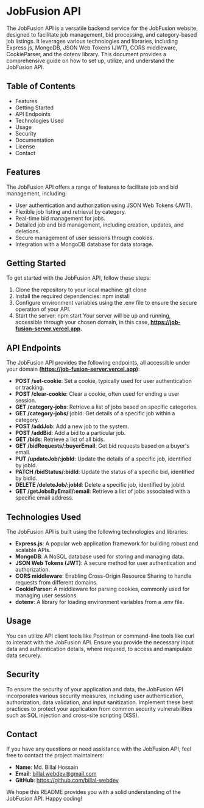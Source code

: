 # JobFusion API

The JobFusion API is a versatile backend service for the JobFusion website, designed to facilitate job management, bid processing, and category-based job listings. It leverages various technologies and libraries, including Express.js, MongoDB, JSON Web Tokens (JWT), CORS middleware, CookieParser, and the dotenv library. This document provides a comprehensive guide on how to set up, utilize, and understand the JobFusion API.

## Table of Contents


* Features
* Getting Started
* API Endpoints
* Technologies Used
* Usage
* Security
* Documentation
* License
* Contact


## Features

The JobFusion API offers a range of features to facilitate job and bid management, including:

* User authentication and authorization using JSON Web Tokens (JWT).
* Flexible job listing and retrieval by category.
* Real-time bid management for jobs.
* Detailed job and bid management, including creation, updates, and deletions.
* Secure management of user sessions through cookies.
* Integration with a MongoDB database for data storage.

## Getting Started

To get started with the JobFusion API, follow these steps:
1. Clone the repository to your local machine:
git clone <repository-url>
2. Install the required dependencies:
npm install
3. Configure environment variables using the .env file to ensure the secure operation of your API.
4. Start the server:
npm start
Your server will be up and running, accessible through your chosen domain, in this case, __https://job-fusion-server.vercel.app.__

## API Endpoints

The JobFusion API provides the following endpoints, all accessible under your domain __(https://job-fusion-server.vercel.app)__:

* __POST /set-cookie__: Set a cookie, typically used for user authentication or tracking.
* __POST /clear-cookie__: Clear a cookie, often used for ending a user session.
* __GET /category-jobs__: Retrieve a list of jobs based on specific categories.
* __GET /category-jobs/__:jobId: Get details of a specific job within a category.
* __POST /addJob__: Add a new job to the system.
* __POST /addBid__: Add a bid to a particular job.
* __GET /bids__: Retrieve a list of all bids.
* __GET /bidRequests/:buyerEmail__: Get bid requests based on a buyer's email.
* __PUT /updateJob/:jobId__: Update the details of a specific job, identified by jobId.
* __PATCH /bidStatus/:bidId__: Update the status of a specific bid, identified by bidId.
* __DELETE /deleteJob/:jobId__: Delete a specific job, identified by jobId.
* __GET /getJobsByEmail/:email__: Retrieve a list of jobs associated with a specific email address.

## Technologies Used

The JobFusion API is built using the following technologies and libraries:

* __Express.js__: A popular web application framework for building robust and scalable APIs.
* __MongoDB__: A NoSQL database used for storing and managing data.
* __JSON Web Tokens (JWT)__: A secure method for user authentication and authorization.
* __CORS middleware__: Enabling Cross-Origin Resource Sharing to handle requests from different domains.
* __CookieParser__: A middleware for parsing cookies, commonly used for managing user sessions.
* __dotenv__: A library for loading environment variables from a .env file.

## Usage

You can utilize API client tools like Postman or command-line tools like curl to interact with the JobFusion API. Ensure you provide the necessary input data and authentication details, where required, to access and manipulate data securely.

## Security
To ensure the security of your application and data, the JobFusion API incorporates various security measures, including user authentication, authorization, data validation, and input sanitization. Implement these best practices to protect your application from common security vulnerabilities such as SQL injection and cross-site scripting (XSS).

## Contact

If you have any questions or need assistance with the JobFusion API, feel free to contact the project maintainers:

* __Name__: Md. Billal Hossain
* __Email__: billal.webdev@gmail.com
* __GitHub__: https://github.com/billal-webdev

We hope this README provides you with a solid understanding of the JobFusion API. Happy coding!